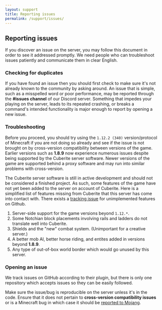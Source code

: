 ```yaml
---
layout: support
title: Reporting issues
permalink: /support/issues/
---
```


<section id="reportingIssues">
	<div class="page-header">
		<h1>Reporting issues</h1>
	</div>
	<p>If you discover an issue on the server, you may follow this document in order to see it addressed promptly.  We need people who can troubleshoot issues patiently and communicate them in clear English.</p>
	<h3>Checking for duplicates</h3>
	<p>If you have found an issue then you should first check to make sure it's not already known to the community by asking around.  An issue that is simple, such as a misspelled word or poor performance, may be reported through the <b>#issues channel</b> of our Discord server.  Something that impedes your playing on the server, leads to its repeated crashing, or breaks a command's intended functionality is major enough to report by opening a new issue.</p>
	<h3>Troubleshooting</h3>
	<p>Before you proceed, you should try using the <code>1.12.2 (340)</code> version/protocol of Minecraft if you are not doing so already and see if the issue is not brought on by cross-version compatibility between versions of the game.  Earlier versions such as <b>1.8.9</b> now experience numerous issues despite being supported by the Cuberite server software.  Newer versions of the game are supported behind a proxy software and may run into similar problems with cross-version.</p>
	<p>The Cuberite server software is still in active development and should not be considered a finished project.  As such, some features of the game have not yet been added to the server on account of Cuberite.  Here is a simplified list of features missing from Cuberite that this server has come into contact with.  There exists a <a href="https://github.com/cuberite/cuberite/issues/4888/" target="_blank">tracking issue</a> for unimplemented features on Github.</p>
	<ol>
		<li>Server-side support for the game versions beyond <code>1.12.*</code>.</li>
		<li>Some Notchian block placements involving rails and ladders do not translate well into Cuberite.</li>
		<li>Shields and the "new" combat system. (Unimportant for a creative server.)</li>
		<li>A better mob AI, better horse riding, and entites added in versions beyond <b>1.8.9</b>.</li>
		<li>Any type of out-of-box world border which would go unused by this server.</li>
	</ol>
	<h3>Opening an issue</h3>
	<p>We track issues on GitHub according to their plugin, but there is only one repository which accepts issues so they can be easily followed.</p>
	<p>Make sure the issue/bug is reproducible on the server unless it's in the code.  Ensure that it does not pertain to <b>cross-version compatibility issues</b> or is a Minecraft bug in which case it should be <a href="https://minecraft.net/en-us/bugs/pc/" target="_blank">reported to Mojang</a>.</p>
</section>
